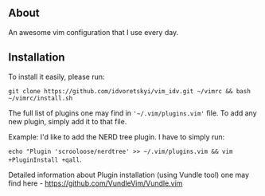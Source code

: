 ## About 

An awesome vim configuration that I use every day.

## Installation

To install it easily, please run:

`git clone https://github.com/idvoretskyi/vim_idv.git ~/vimrc && bash
~/vimrc/install.sh`

The full list of plugins one may find in `'~/.vim/plugins.vim'` file. To add any
new plugin, simply add it to that file.

Example: I'd like to add the NERD tree plugin.
I have to simply run:

`echo "Plugin 'scrooloose/nerdtree' >> ~/.vim/plugins.vim && vim +PluginInstall +qall`.

Detailed information about Plugin installation (using Vundle tool) one may find here -
https://github.com/VundleVim/Vundle.vim
